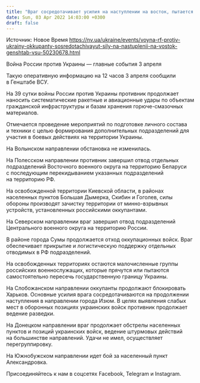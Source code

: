 ```yaml
---
title: "Враг сосредотачивает усилия на наступлении на восток, пытается разведать слабые места ВСУ — сводка Генштаба"
date: Sun, 03 Apr 2022 14:03:00 +0300
draft: false
---
```

Источник: Новое Время https://nv.ua/ukraine/events/voyna-rf-protiv-ukrainy-okkupanty-sosredotachivayut-sily-na-nastuplenii-na-vostok-genshtab-vsu-50230678.html




Война России против Украины — главные события 3 апреля

 Такую оперативную информацию на 12 часов 3 апреля сообщили в Генштабе ВСУ.

 На 39 сутки войны России против Украины противник продолжает наносить систематические ракетные и авиационные удары по объектам гражданской инфраструктуры и базам хранения горюче-смазочных материалов.

 Отмечается проведение мероприятий по подготовке личного состава и техники с целью формирования дополнительных подразделений для участия в боевых действиях на территории Украины.

 На Волынском направлении обстановка не изменилась.

 На Полесском направлении противник завершил отвод отдельных подразделений Восточного военного округа на территорию Беларуси с последующим перекидыванием указанных подразделений на территорию РФ.

 На освобожденной территории Киевской области, в районах населенных пунктов Большая Дымерка, Скибин и Гоголев, силы обороны производят зачистку территории от минно-взрывных устройств, установленных российскими оккупантами.

 На Северском направлении враг завершил отвод подразделений Центрального военного округа на территорию России.

 В районе города Сумы продолжается отход оккупационных войск. Враг обеспечивает прикрытие и логистическую поддержку отдельных отводимых в РФ подразделений.

 На освобожденных территориях остаются малочисленные группы российских военнослужащих, которые прячутся или пытаются самостоятельно пересечь государственную границу Украины.

 На Слобожанском направлении оккупанты продолжают блокировать Харьков. Основные усилия врага сосредотачиваются на продолжении наступления в направлении города Изюм. В целях выявления слабых мест в оборонных позициях украинских войск противник продолжает ведение разведки.

 На Донецком направлении враг продолжает обстрелы населенных пунктов и позиций украинских войск, ведение штурмовых действий на большинстве направлений. Удачи не имел, осуществляет перегруппировку.

 На Южнобужском направлении идет бой за населенный пункт Александровка.

Присоединяйтесь к нам в соцсетях Facebook, Telegram и Instagram.

